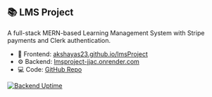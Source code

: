 ## 📚 LMS Project

A full-stack MERN-based Learning Management System with Stripe payments and Clerk authentication.

- 🔗 Frontend: [akshayas23.github.io/lmsProject](https://akshayas23.github.io/lmsProject/)
- ⚙️ Backend: [lmsproject-jjac.onrender.com](https://lmsproject-jjac.onrender.com/ping)
- 💻 Code: [GitHub Repo](https://github.com/AkshayaS23/lmsProject)

[![Backend Uptime](https://img.shields.io/uptimerobot/status/m800950120-1e29815fa576ce04d2530c9e?label=Backend%20Uptime&color=brightgreen)](https://stats.uptimerobot.com/8ouV00utfK)

